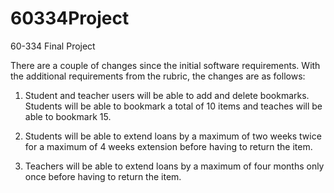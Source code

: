 # 60334Project
60-334 Final Project

There are a couple of changes since the initial software requirements. With the additional requirements from the rubric, the changes are as follows:


1. Student and teacher users will be able to add and delete bookmarks. Students will be able to bookmark a total of 10 items and teaches will be able to bookmark 15.

2. Students will be able to extend loans by a maximum of two weeks twice for a maximum of 4 weeks extension before having to return the item.

3. Teachers will be able to extend loans by a maximum of four months only once before having to return the item.
